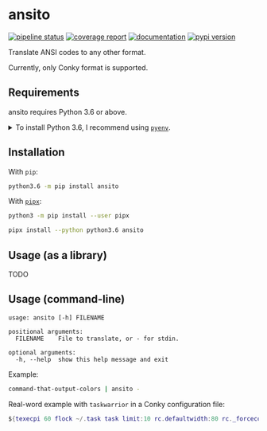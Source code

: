 <!--
IMPORTANT:
  This file is generated from the template at 'scripts/templates/README.md'.
  Please update the template instead of this file.
-->

# ansito
[![pipeline status](https://gitlab.com/pawamoy/ansito/badges/master/pipeline.svg)](https://gitlab.com/pawamoy/ansito/pipelines)
[![coverage report](https://gitlab.com/pawamoy/ansito/badges/master/coverage.svg)](https://gitlab.com/pawamoy/ansito/commits/master)
[![documentation](https://img.shields.io/readthedocs/ansito.svg?style=flat)](https://ansito.readthedocs.io/en/latest/index.html)
[![pypi version](https://img.shields.io/pypi/v/ansito.svg)](https://pypi.org/project/ansito/)

Translate ANSI codes to any other format.

Currently, only Conky format is supported.

## Requirements
ansito requires Python 3.6 or above.

<details>
<summary>To install Python 3.6, I recommend using <a href="https://github.com/pyenv/pyenv"><code>pyenv</code></a>.</summary>

```bash
# install pyenv
git clone https://github.com/pyenv/pyenv ~/.pyenv

# setup pyenv (you should also put these three lines in .bashrc or similar)
export PATH="${HOME}/.pyenv/bin:${PATH}"
export PYENV_ROOT="${HOME}/.pyenv"
eval "$(pyenv init -)"

# install Python 3.6
pyenv install 3.6.8

# make it available globally
pyenv global system 3.6.8
```
</details>

## Installation
With `pip`:
```bash
python3.6 -m pip install ansito
```

With [`pipx`](https://github.com/pipxproject/pipx):
```bash
python3 -m pip install --user pipx

pipx install --python python3.6 ansito
```

## Usage (as a library)
TODO

## Usage (command-line)
```
usage: ansito [-h] FILENAME

positional arguments:
  FILENAME    File to translate, or - for stdin.

optional arguments:
  -h, --help  show this help message and exit

```

Example:

```bash
command-that-output-colors | ansito -
```

Real-word example with `taskwarrior` in a Conky configuration file:

```lua
${texecpi 60 flock ~/.task task limit:10 rc.defaultwidth:80 rc._forcecolor:on rc.verbose:affected,blank list | ansito - | sed -r 's/([^ ])#/\1\\#/g'
```


